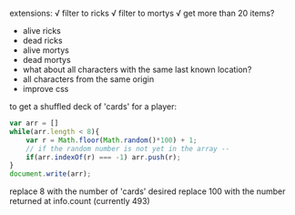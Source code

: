 extensions:
√ filter to ricks
√ filter to mortys
√ get more than 20 items?
- alive ricks
- dead ricks
- alive mortys
- dead mortys
- what about all characters with the same last known location?
- all characters from the same origin
- improve css



to get a shuffled deck of 'cards' for a player:
```javascript
var arr = []
while(arr.length < 8){
    var r = Math.floor(Math.random()*100) + 1;
    // if the random number is not yet in the array --
    if(arr.indexOf(r) === -1) arr.push(r);
}
document.write(arr);
```
replace 8 with the number of 'cards' desired
replace 100 with the number returned at info.count (currently 493)
